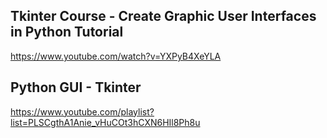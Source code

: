 ## Tkinter Course - Create Graphic User Interfaces in Python Tutorial
  https://www.youtube.com/watch?v=YXPyB4XeYLA
## Python GUI - Tkinter
  https://www.youtube.com/playlist?list=PLSCgthA1Anie_vHuCOt3hCXN6HIl8Ph8u
